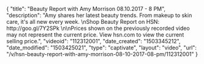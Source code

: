 {
    "title": "Beauty Report with Amy Morrison 08.10.2017 - 8 PM",
    "description": "Amy shares her latest beauty trends. From makeup to skin care, it's all new every week. \nShop Beauty Report on HSN: http:\/\/goo.gl\/7Y2SPk \n\nPrices shown on the previously recorded video may not represent the current price.  View hsn.com to view the current selling price.",
    "videoid": "112312001",
    "date_created": "1503345212",
    "date_modified": "1503425021",
    "type": "captivate",
    "layout": "video",
    "url": "\/v\/hsn-beauty-report-with-amy-morrison-08-10-2017-08-pm\/112312001"
}